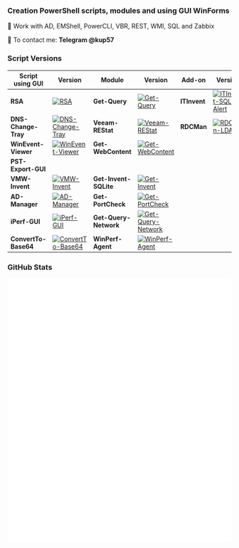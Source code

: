 ### Сreation PowerShell scripts, modules and using GUI WinForms

🔨 Work with AD, EMShell, PowerCLI, VBR, REST, WMI, SQL and Zabbix

💬 To contact me: **Telegram @kup57**

### Script Versions
| **Script using GUI** | **Version** | **Module** | **Version** | **Add-on** | **Version** |
| ------ | ------ | ------ | ------ | ------ | ------ |
| **RSA** | [![RSA](https://img.shields.io/github/v/release/lifailon/rsa)](https://github.com/Lifailon/RSA/releases) | **Get-Query** | [![Get-Query](https://img.shields.io/github/v/release/lifailon/Get-Query)](https://github.com/Lifailon/Get-Query/releases) | **ITInvent** | [![ITInvent-SQL-Alert](https://img.shields.io/github/last-commit/lifailon/ITInvent-SQL-Alert)](https://github.com/Lifailon/ITInvent-SQL-Alert) |
| **DNS-Change-Tray** | [![DNS-Change-Tray](https://img.shields.io/github/v/release/lifailon/DNS-Change-Tray)](https://github.com/Lifailon/DNS-Change-Tray/releases) | **Veeam-REStat** | [![Veeam-REStat](https://img.shields.io/github/v/release/lifailon/Veeam-REStat)](https://github.com/Lifailon/Veeam-REStat/releases) | **RDCMan** | [![RDCMan-LDAP](https://img.shields.io/github/last-commit/lifailon/RDCMan-LDAP)](https://github.com/Lifailon/RDCMan-LDAP) |
| **WinEvent-Viewer** | [![WinEvent-Viewer](https://img.shields.io/github/v/release/lifailon/WinEvent-Viewer)](https://github.com/Lifailon/WinEvent-Viewer/releases) | **Get-WebContent** | [![Get-WebContent](https://img.shields.io/github/v/release/lifailon/Get-WebContent)](https://github.com/Lifailon/Get-WebContent/releases) | | |
| **PST-Export-GUI** | | | | |
| **VMW-Invent** | [![VMW-Invent](https://img.shields.io/github/last-commit/lifailon/VMW-Invent)](https://github.com/Lifailon/VMW-Invent) | **Get-Invent-SQLite** | [![Get-Invent](https://img.shields.io/github/v/release/lifailon/Get-Invent-SQLite)](https://github.com/Lifailon/Get-Invent-SQLite/releases) | | |
| **AD-Manager** | [![AD-Manager](https://img.shields.io/github/last-commit/lifailon/AD-Manager)](https://github.com/Lifailon/AD-Manager) | **Get-PortCheck** | [![Get-PortCheck](https://img.shields.io/github/v/release/lifailon/Get-PortCheck)](https://github.com/Lifailon/Get-PortCheck/releases) | | |
| **iPerf-GUI** | [![iPerf-GUI](https://img.shields.io/github/last-commit/lifailon/iperf-gui)](https://github.com/Lifailon/iPerf-GUI) | **Get-Query-Network** | [![Get-Query-Network](https://img.shields.io/github/v/release/lifailon/Get-Query-Network)](https://github.com/Lifailon/Get-Query-Network/releases) | | |
| **ConvertTo-Base64** | [![ConvertTo-Base64](https://img.shields.io/github/last-commit/lifailon/ConvertTo-Base64)](https://github.com/Lifailon/ConvertTo-Base64) | **WinPerf-Agent** | [![WinPerf-Agent](https://img.shields.io/github/v/release/lifailon/WinPerf-Agent)](https://github.com/Lifailon/WinPerf-Agent/releases) | | |

### GitHub Stats
![](https://raw.githubusercontent.com/lifailon/github-stats/master/generated/overview.svg#gh-light-mode-only) ![](https://raw.githubusercontent.com/lifailon/github-stats/master/generated/languages.svg#gh-light-mode-only)
